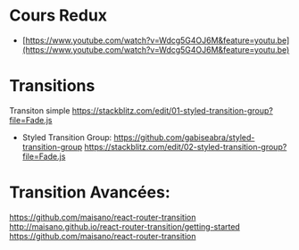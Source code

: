 # Cours Redux

- [https://www.youtube.com/watch?v=Wdcg5G4OJ6M&feature=youtu.be](https://www.youtube.com/watch?v=Wdcg5G4OJ6M&feature=youtu.be)

# Transitions

Transiton simple
https://stackblitz.com/edit/01-styled-transition-group?file=Fade.js

- Styled Transition Group: https://github.com/gabiseabra/styled-transition-group
  https://stackblitz.com/edit/02-styled-transition-group?file=Fade.js

# Transition Avancées:

https://github.com/maisano/react-router-transition
http://maisano.github.io/react-router-transition/getting-started
https://github.com/maisano/react-router-transition
